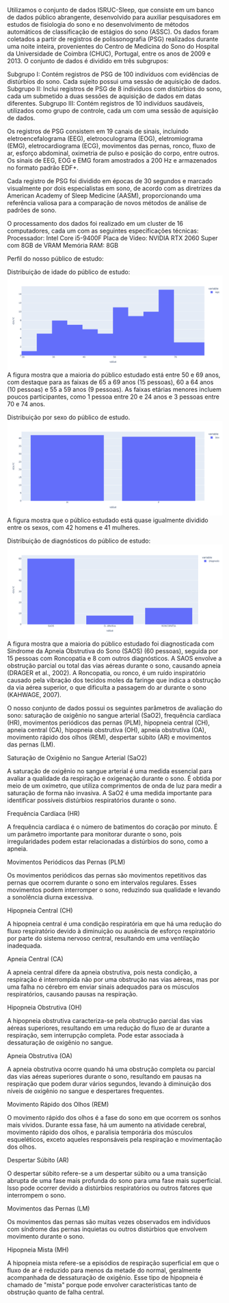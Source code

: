 Utilizamos o conjunto de dados ISRUC-Sleep, que consiste em um banco de dados público abrangente, desenvolvido para auxiliar pesquisadores em estudos de fisiologia do sono e no desenvolvimento de métodos automáticos de classificação de estágios do sono (ASSC). Os dados foram coletados a partir de registros de polissonografia (PSG) realizados durante uma noite inteira, provenientes do Centro de Medicina do Sono do Hospital da Universidade de Coimbra (CHUC), Portugal, entre os anos de 2009 e 2013. O conjunto de dados é dividido em três subgrupos:

Subgrupo I: Contém registros de PSG de 100 indivíduos com evidências de distúrbios do sono. Cada sujeito possui uma sessão de aquisição de dados.
Subgrupo II: Inclui registros de PSG de 8 indivíduos com distúrbios do sono, cada um submetido a duas sessões de aquisição de dados em datas diferentes.
Subgrupo III: Contém registros de 10 indivíduos saudáveis, utilizados como grupo de controle, cada um com uma sessão de aquisição de dados.

Os registros de PSG consistem em 19 canais de sinais, incluindo eletroencefalograma (EEG), eletrooculograma (EOG), eletromiograma (EMG), eletrocardiograma (ECG), movimentos das pernas, ronco, fluxo de ar, esforço abdominal, oximetria de pulso e posição do corpo, entre outros. Os sinais de EEG, EOG e EMG foram amostrados a 200 Hz e armazenados no formato padrão EDF+.

Cada registro de PSG foi dividido em épocas de 30 segundos e marcado visualmente por dois especialistas em sono, de acordo com as diretrizes da American Academy of Sleep Medicine (AASM), proporcionando uma referência valiosa para a comparação de novos métodos de análise de padrões de sono.

O processamento dos dados foi realizado em um cluster de 16 computadores, cada um com as seguintes especificações técnicas:
Processador: Intel Core i5-9400F
Placa de Vídeo: NVIDIA RTX 2060 Super com 8GB de VRAM
Memória RAM: 8GB

Perfil do nosso público de estudo:

Distribuição de idade do público de estudo:
![Distribuição de idade do público de estudo](images/plot_public_age.png)
A figura mostra que a maioria do público estudado está entre 50 e 69 anos, com destaque para as faixas de 65 a 69 anos (15 pessoas), 60 a 64 anos (10 pessoas) e 55 a 59 anos (9 pessoas). As faixas etárias menores incluem poucos participantes, como 1 pessoa entre 20 e 24 anos e 3 pessoas entre 70 e 74 anos.

Distribuição por sexo do público de estudo.
![Distribuição de idade do público de estudo](images/plot_public_sex.png)
A figura mostra que o público estudado está quase igualmente dividido entre os sexos, com 42 homens e 41 mulheres.

Distribuição de diagnósticos do público de estudo:
![Distribuição de idade do público de estudo](images/plot_public_diagnosis.png)
A figura mostra que a maioria do público estudado foi diagnosticada com Síndrome da Apneia Obstrutiva do Sono (SAOS) (60 pessoas), seguida por 15 pessoas com Roncopatia e 8 com outros diagnósticos. A SAOS envolve a obstrução parcial ou total das vias aéreas durante o sono, causando apneia (DRAGER et al., 2002). A Roncopatia, ou ronco, é um ruído inspiratório causado pela vibração dos tecidos moles da faringe que indica a obstrução da via aérea superior, o que dificulta a passagem do ar durante o sono (KAHWAGE, 2007).

O nosso conjunto de dados possui os seguintes parâmetros de avaliação do sono: saturação de oxigênio no sangue arterial (SaO2), frequência cardíaca (HR), movimentos periódicos das pernas (PLM), hipopneia central (CH), apneia central (CA), hipopneia obstrutiva (OH), apneia obstrutiva (OA), movimento rápido dos olhos (REM), despertar súbito (AR) e movimentos das pernas (LM).

Saturação de Oxigênio no Sangue Arterial (SaO2)

A saturação de oxigênio no sangue arterial é uma medida essencial para avaliar a qualidade da respiração e oxigenação durante o sono. É obtida por meio de um oxímetro, que utiliza comprimentos de onda de luz para medir a saturação de forma não invasiva. A SaO2 é uma medida importante para identificar possíveis distúrbios respiratórios durante o sono.

Frequência Cardíaca (HR)

A frequência cardíaca é o número de batimentos do coração por minuto. É um parâmetro importante para monitorar durante o sono, pois irregularidades podem estar relacionadas a distúrbios do sono, como a apneia.

Movimentos Periódicos das Pernas (PLM)

Os movimentos periódicos das pernas são movimentos repetitivos das pernas que ocorrem durante o sono em intervalos regulares. Esses movimentos podem interromper o sono, reduzindo sua qualidade e levando a sonolência diurna excessiva.

Hipopneia Central (CH)

A hipopneia central é uma condição respiratória em que há uma redução do fluxo respiratório devido à diminuição ou ausência de esforço respiratório por parte do sistema nervoso central, resultando em uma ventilação inadequada.

Apneia Central (CA)

A apneia central difere da apneia obstrutiva, pois nesta condição, a respiração é interrompida não por uma obstrução nas vias aéreas, mas por uma falha no cérebro em enviar sinais adequados para os músculos respiratórios, causando pausas na respiração.

Hipopneia Obstrutiva (OH)

A hipopneia obstrutiva caracteriza-se pela obstrução parcial das vias aéreas superiores, resultando em uma redução do fluxo de ar durante a respiração, sem interrupção completa. Pode estar associada à dessaturação de oxigênio no sangue.

Apneia Obstrutiva (OA)

A apneia obstrutiva ocorre quando há uma obstrução completa ou parcial das vias aéreas superiores durante o sono, resultando em pausas na respiração que podem durar vários segundos, levando à diminuição dos níveis de oxigênio no sangue e despertares frequentes.

Movimento Rápido dos Olhos (REM)

O movimento rápido dos olhos é a fase do sono em que ocorrem os sonhos mais vívidos. Durante essa fase, há um aumento na atividade cerebral, movimento rápido dos olhos, e paralisia temporária dos músculos esqueléticos, exceto aqueles responsáveis pela respiração e movimentação dos olhos.

Despertar Súbito (AR)

O despertar súbito refere-se a um despertar súbito ou a uma transição abrupta de uma fase mais profunda do sono para uma fase mais superficial. Isso pode ocorrer devido a distúrbios respiratórios ou outros fatores que interrompem o sono.

Movimentos das Pernas (LM)

Os movimentos das pernas são muitas vezes observados em indivíduos com síndrome das pernas inquietas ou outros distúrbios que envolvem movimento durante o sono.

Hipopneia Mista (MH)

A hipopneia mista refere-se a episódios de respiração superficial em que o fluxo de ar é reduzido para menos da metade do normal, geralmente acompanhada de dessaturação de oxigênio. Esse tipo de hipopneia é chamado de "mista" porque pode envolver características tanto de obstrução quanto de falha central.
